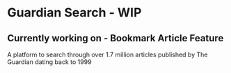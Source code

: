 # Guardian Search - WIP

## Currently working on - Bookmark Article Feature

A platform to search through over 1.7 million articles published by The Guardian dating back to 1999
